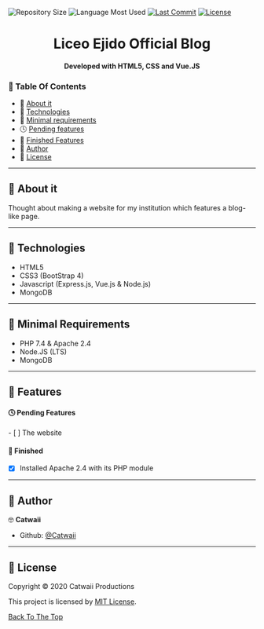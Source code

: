 ![Repository Size](https://img.shields.io/github/repo-size/Catwaii/le-blog?style=flat-square)
![Language Most Used](https://img.shields.io/github/languages/top/Catwaii/le-blog?style=flat-square)
[![Last Commit](https://img.shields.io/github/last-commit/Catwaii/le-blog?style=flat-square)](https://github.com/Catwaii/le-blog/commits/)
[![License](https://img.shields.io/github/license/Catwaii/le-blog?style=flat-square)](LICENSE.md)
<h1 id="title" align="center">Liceo Ejido Official Blog</h1>
<h4 align="center">Developed with HTML5, CSS and Vue.JS</h4>

### 🔖 Table Of Contents

- 🤔 [About it](#about-it)
- 🚀 [Technologies](#technologies)
- 🌱 [Minimal requirements](#minimal-requirements)
- 🕓 [Pending features](#features-pending)
- 🎇 [Finished Features](#features-finished)
- 👤 [Author](#author)
- 🔏 [License](#license)

---

<h2 id="about-it">🤔 About it</h2>

Thought about making a website for my institution which features a blog-like page.

---

<h2 id="technologies">🚀 Technologies</h2>

- HTML5
- CSS3 (BootStrap 4)
- Javascript (Express.js, Vue.js & Node.js)
- MongoDB

---

<h2 id="minimal-requirements">🌱 Minimal Requirements</h2>

- PHP 7.4 & Apache 2.4
- Node.JS (LTS)
- MongoDB

---

<h2 id="features">🎊 Features</h2>

<h4 id="features-pending">🕓 Pending Features</h4>
- [ ] The website

<h4 id="features-finished">🎇 Finished</h4>

- [x] Installed Apache 2.4 with its PHP module

---

<h2 id="author">👤 Author</h2>

🤓 **Catwaii**
- Github: [@Catwaii](https://github.com/Catwaii)

---

<h2 id="license">🔏 License</h2>

Copyright © 2020 Catwaii Productions

This project is licensed by [MIT License](https://api.github.com/licenses/mit).

[Back To The Top](#title)
